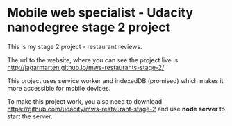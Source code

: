 # Mobile web specialist - Udacity nanodegree stage 2 project

This is my stage 2 project - restaurant reviews.

The url to the website, where you can see the project live is http://jagarmarten.github.io/mws-restaurants-stage-2/

This project uses service worker and indexedDB (promised) which makes it more accessible for mobile devices.

To make this project work, you also need to download https://github.com/udacity/mws-restaurant-stage-2 and use **node server** to start the server.
